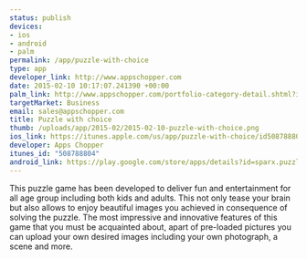 ```yaml
--- 
status: publish
devices: 
- ios
- android
- palm
permalink: /app/puzzle-with-choice
type: app
developer_link: http://www.appschopper.com
date: 2015-02-10 10:17:07.241390 +00:00
palm_link: http://www.appschopper.com/portfolio-category-detail.shtml?id=NDA=
targetMarket: Business
email: sales@appschopper.com
title: Puzzle with choice
thumb: /uploads/app/2015-02/2015-02-10-puzzle-with-choice.png
ios_link: https://itunes.apple.com/us/app/puzzle-with-choice/id508788804
developer: Apps Chopper
itunes_id: "508788804"
android_link: https://play.google.com/store/apps/details?id=sparx.puzzle.activities#?t=W251bGwsMSwyLDIxMiwic3BhcngucHV6emxlLmFjdGl2aXRpZXMiXQ..
---
```


This puzzle game has been developed to deliver fun and entertainment for all age group including both kids and adults. This not only tease your brain but also allows to enjoy beautiful images you achieved in consequence of solving the puzzle. The most impressive and innovative features of this game that you must be acquainted about, apart of pre-loaded pictures you can upload your own desired images including your own photograph, a scene and more. 
